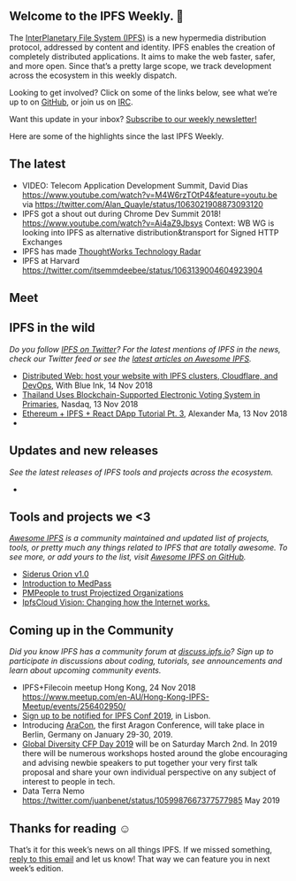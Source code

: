## Welcome to the IPFS Weekly. 👋

The [InterPlanetary File System (IPFS)](https://ipfs.io/) is a new hypermedia distribution protocol, addressed by content and identity. IPFS enables the creation of completely distributed applications. It aims to make the web faster, safer, and more open. Since that’s a pretty large scope, we track development across the ecosystem in this weekly dispatch.

Looking to get involved? Click on some of the links below, see what we’re up to on [GitHub](https://github.com/ipfs), or join us on [IRC](https://riot.im/app/#/room/#ipfs:matrix.org).

Want this update in your inbox? [Subscribe to our weekly newsletter!](https://tinyletter.com/ipfsnewsletter)

Here are some of the highlights since the last IPFS Weekly.

## The latest

+ VIDEO: Telecom Application Development Summit, David Dias https://www.youtube.com/watch?v=M4W6rzTOtP4&feature=youtu.be via https://twitter.com/Alan_Quayle/status/1063021908873093120
+ IPFS got a shout out during Chrome Dev Summit 2018! https://www.youtube.com/watch?v=Ai4aZ9Jbsys Context: WB WG is looking into IPFS as alternative distribution&transport for Signed HTTP Exchanges
+ IPFS has made [ThoughtWorks Technology Radar](https://www.thoughtworks.com/radar/platforms)
+ IPFS at Harvard https://twitter.com/itsemmdeebee/status/1063139004604923904

## Meet 

## IPFS in the wild
*Do you follow [IPFS on Twitter](https://twitter.com/IPFSbot)? For the latest mentions of IPFS in the news, check our Twitter feed or see the [latest articles on Awesome IPFS](https://awesome.ipfs.io/categories/articles/).* 

+ [Distributed Web: host your website with IPFS clusters, Cloudflare, and DevOps](https://withblue.ink/2018/11/14/distributed-web-host-your-website-with-ipfs-clusters-cloudflare-and-devops.html), With Blue Ink, 14 Nov 2018
+ [Thailand Uses Blockchain-Supported Electronic Voting System in Primaries](https://www.nasdaq.com/article/thailand-uses-blockchain-supported-electronic-voting-system-in-primaries-cm1055512), Nasdaq, 13 Nov 2018
+ [Ethereum + IPFS + React DApp Tutorial Pt. 3](https://medium.com/@alexma6614/ethereum-ipfs-react-dapp-tutorial-pt-3-dc091408db64), Alexander Ma, 13 Nov 2018
+ 


## Updates and new releases
*See the latest releases of IPFS tools and projects across the ecosystem.*

+  

## Tools and projects we <3
*[Awesome IPFS](https://awesome.ipfs.io/) is a community maintained and updated list of projects, tools, or pretty much any things related to IPFS that are totally awesome. To see more, or add yours to the list, visit [Awesome IPFS on GitHub](https://github.com/ipfs/awesome-ipfs).* 

+ [Siderus Orion v1.0](https://blog.siderus.io/sneak-peek-of-siderus-orion-v1-0-32dd545d6269)
+ [Introduction to MedPass](https://medium.com/@santiagocammi/introducci%C3%B3n-a-medpass-51c918b2b0b5)
+ [PMPeople to trust Projectized Organizations](https://medium.com/@pmpeople/pmpeople-to-trust-projectized-organizations-ed2ed80ea28e)
+ [IpfsCloud Vision: Changing how the Internet works.](https://medium.com/ipfscloud/ipfscloud-vision-changing-how-the-internet-works-e24d43ff2adb)



## Coming up in the Community
*Did you know IPFS has a community forum at [discuss.ipfs.io](https://discuss.ipfs.io/)? Sign up to participate in discussions about coding, tutorials, see announcements and learn about upcoming community events.*

+ IPFS+Filecoin meetup Hong Kong, 24 Nov 2018 https://www.meetup.com/en-AU/Hong-Kong-IPFS-Meetup/events/256402950/
+ [Sign up to be notified for IPFS Conf 2019](https://docs.google.com/forms/d/e/1FAIpQLSfJVVPwvp6RY3MUg1zAVl1g_5y2nGb7WJIMI1Hs6glzm7FLHQ/viewform), in Lisbon.
+ Introducing [AraCon](https://blog.aragon.org/announcing-aracon-the-aragon-conference/), the first Aragon Conference, will take place in Berlin, Germany on January 29-30, 2019.
+ [Global Diversity CFP Day 2019](https://www.globaldiversitycfpday.com/) will be on Saturday March 2nd. In 2019 there will be numerous workshops hosted around the globe encouraging and advising newbie speakers to put together your very first talk proposal and share your own individual perspective on any subject of interest to people in tech.
+ Data Terra Nemo https://twitter.com/juanbenet/status/1059987667377577985 May 2019

## Thanks for reading ☺️

That’s it for this week’s news on all things IPFS. If we missed something, [reply to this email](mailto:newsletter@ipfs.io) and let us know! That way we can feature you in next week’s edition. 
